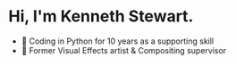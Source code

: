# Hi, I'm Kenneth Stewart.
- :raccoon: Coding in Python for 10 years as a supporting skill
- :raccoon: Former Visual Effects artist & Compositing supervisor
